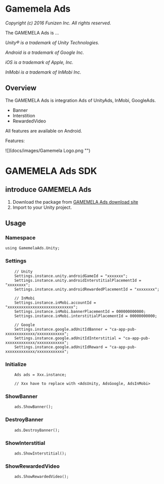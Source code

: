 # Gamemela Ads
_Copyright (c) 2016 Funizen Inc. All rights reserved._

The GAMEMELA Ads is ...

_Unity&reg; is a trademark of Unity Technologies._

_Android is a trademark of Google Inc._

_iOS is a trademark of Apple, Inc._

_InMobi is a trademark of InMobi Inc._

## Overview

The GAMEMELA Ads is integration Ads of UnityAds, InMobi, GoogleAds.
* Banner
* Interstition
* RewardedVideo

All features are available on Android.

Features:

![](docs/images/Gamemela Logo.png "")

GAMEMELA Ads SDK
=========

introduce GAMEMELA Ads
-----------------------

1. Download the package from [GAMEMELA Ads download site][1]
2. Import to your Unity project.

Usage
-----------------------
### Namespace
	using GamemelaAds.Unity;

### Settings
		// Unity
		Settings.instance.unity.androidGameId = "xxxxxxx";
		Settings.instance.unity.androidInterstitialPlacementId = "xxxxxxxx";
		Settings.instance.unity.androidRewardedPlacementId = "xxxxxxxx";

		// InMobi
		Settings.instance.inMobi.accountId = "xxxxxxxxxxxxxxxxxxxxxxxxxxxxx";
		Settings.instance.inMobi.bannerPlacementId = 000000000000;
		Settings.instance.inMobi.interstitialPlacementId = 00000000000;

		// Google
		Settings.instance.google.adUnitIdBanner = "ca-app-pub-xxxxxxxxxxxxx/xxxxxxxxxxxx";
		Settings.instance.google.adUnitIdInterstitial = "ca-app-pub-xxxxxxxxxxxxx/xxxxxxxxxxxx";
		Settings.instance.google.adUnitIdReward = "ca-app-pub-xxxxxxxxxxxxx/xxxxxxxxxxxx";
### Initialize
		Ads ads = Xxx.instance;
		
		// Xxx have to replace with <AdsUnity, AdsGoogle, AdsInMobi>

### ShowBanner
		ads.ShowBanner();

### DestroyBanner
		ads.DestroyBanner();

### ShowInterstitial
		ads.ShowInterstitial();

### ShowRewardedVideo
		ads.ShowRewardedVideo();

[1]: https://github.com/gamemela/GamemelaAds/blob/stable/distribution/GamemelaAds.unitypackage "stable version of GAMEMELA-Ads"
